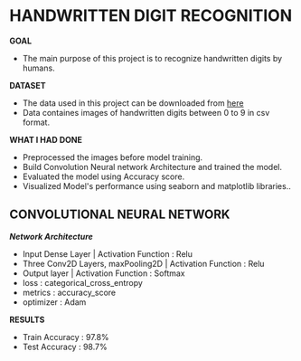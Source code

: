 #  HANDWRITTEN DIGIT RECOGNITION

**GOAL** 
- The main purpose of this project is to recognize handwritten digits by humans.

**DATASET**
- The data used in this project can be downloaded from [here](https://www.kaggle.com/c/mnist-handwritten-digit-recognition/data)
- Data containes images of handwritten digits between 0 to 9 in csv format.

**WHAT I HAD DONE**
- Preprocessed the images before model training.
- Build Convolution Neural network Architecture and trained the model.
- Evaluated the model using Accuracy score.
- Visualized Model's performance using seaborn and matplotlib libraries..


## CONVOLUTIONAL NEURAL NETWORK
 
 ***Network Architecture***
 - Input Dense Layer | Activation Function : Relu
 - Three Conv2D Layers, maxPooling2D | Activation Function : Relu
 - Output layer | Activation Function : Softmax
 - loss : categorical_cross_entropy
 - metrics : accuracy_score
 - optimizer : Adam
 
 **RESULTS**
 - Train Accuracy : 97.8%
 - Test Accuracy : 98.7%
